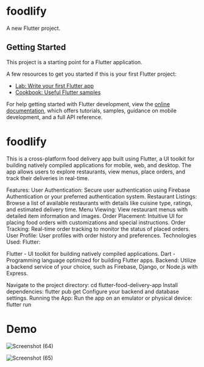 # foodlify

A new Flutter project.

## Getting Started

This project is a starting point for a Flutter application.

A few resources to get you started if this is your first Flutter project:

- [Lab: Write your first Flutter app](https://docs.flutter.dev/get-started/codelab)
- [Cookbook: Useful Flutter samples](https://docs.flutter.dev/cookbook)

For help getting started with Flutter development, view the
[online documentation](https://docs.flutter.dev/), which offers tutorials,
samples, guidance on mobile development, and a full API reference.

# foodlify
This is a cross-platform food delivery app built using Flutter, a UI toolkit for building natively compiled applications for mobile, web, and desktop. The app allows users to explore restaurants, view menus, place orders, and track their deliveries in real-time.

Features:
User Authentication: Secure user authentication using Firebase Authentication or your preferred authentication system.
Restaurant Listings: Browse a list of available restaurants with details like cuisine type, ratings, and estimated delivery time.
Menu Viewing: View restaurant menus with detailed item information and images.
Order Placement: Intuitive UI for placing food orders with customizations and special instructions.
Order Tracking: Real-time order tracking to monitor the status of placed orders.
User Profile: User profiles with order history and preferences.
Technologies Used:
Flutter:

Flutter - UI toolkit for building natively compiled applications.
Dart - Programming language optimized for building Flutter apps.
Backend:
Utilize a backend service of your choice, such as Firebase, Django, or Node.js with Express.


Navigate to the project directory: cd flutter-food-delivery-app
Install dependencies: flutter pub get
Configure your backend and database settings.
Running the App:
Run the app on an emulator or physical device: flutter run

# Demo
![Screenshot (64)](https://github.com/Prannn182/FoodDeliveryApp/assets/89305305/bfb17ea8-d97e-4baf-bd38-4d8e0e9c2222)

![Screenshot (65)](https://github.com/Prannn182/FoodDeliveryApp/assets/89305305/3acc94a4-a7a3-4f23-8de6-167b493a6b75)






